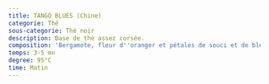 ```yaml
---
title: TANGO BLUES (Chine)
categorie: Thé
sous-categorie: Thé noir
description: Base de thé assez corsée.
composition: 'Bergamote, fleur d''oranger et pétales de souci et de bleuet.'
temps: 3-5 mn
degree: 95°C
time: Matin
---
```


